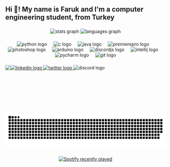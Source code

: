 <h2 align="left">Hi 👋! My name is Faruk and I'm a computer engineering student, from Turkey</h2>

###

<div align="center">
  <img src="https://github-readme-stats.vercel.app/api?username=omeraltinova&hide_title=false&hide_rank=false&show_icons=true&include_all_commits=true&count_private=true&disable_animations=false&theme=dracula&locale=en&hide_border=false" height="150" alt="stats graph"  />
 <!-- <img src="https://streak-stats.demolab.com?user=omeraltinova&locale=en&mode=daily&theme=dracula&hide_border=false&border_radius=5" height="150" alt="streak graph"  /> -->
  <img src="https://github-readme-stats.vercel.app/api/top-langs?username=omeraltinova&locale=en&hide_title=false&layout=compact&card_width=320&langs_count=5&theme=dracula&hide_border=false" height="150" alt="languages graph"  />
</div>

###

<div align="center">
  <img src="https://cdn.jsdelivr.net/gh/devicons/devicon/icons/python/python-original.svg" height="30" alt="python logo"  />
  <img width="12" />
  <img src="https://cdn.jsdelivr.net/gh/devicons/devicon/icons/c/c-original.svg" height="30" alt="c logo"  />
  <img width="12" />
  <img src="https://cdn.jsdelivr.net/gh/devicons/devicon/icons/java/java-original.svg" height="30" alt="java logo"  />
  <img width="12" />
  <img src="https://cdn.jsdelivr.net/gh/devicons/devicon/icons/premierepro/premierepro-plain.svg" height="30" alt="premierepro logo"  />
  <img width="12" />
  <img src="https://cdn.jsdelivr.net/gh/devicons/devicon/icons/photoshop/photoshop-plain.svg" height="30" alt="photoshop logo"  />
  <img width="12" />
  <img src="https://cdn.jsdelivr.net/gh/devicons/devicon/icons/arduino/arduino-original.svg" height="30" alt="arduino logo"  />
  <img width="12" />
  <img src="https://cdn.jsdelivr.net/gh/devicons/devicon/icons/discordjs/discordjs-original.svg" height="30" alt="discordjs logo"  />
  <img width="12" />
  <img src="https://cdn.jsdelivr.net/gh/devicons/devicon/icons/intellij/intellij-original.svg" height="30" alt="intellij logo"  />
  <img width="12" />
  <img src="https://cdn.jsdelivr.net/gh/devicons/devicon/icons/pycharm/pycharm-original.svg" height="30" alt="pycharm logo"  />
  <img width="12" />
  <img src="https://cdn.jsdelivr.net/gh/devicons/devicon/icons/git/git-original.svg" height="30" alt="git logo"  />
</div>

###

<img align="left" height="150" src="https://i.giphy.com/JIX9t2j0ZTN9S.gif"  />

###

<div align="left">
  <a href="https://www.linkedin.com/in/%C3%B6mer-faruk-alt%C4%B1nova-447962293/" target="_blank">
    <img src="https://img.shields.io/static/v1?message=LinkedIn&logo=linkedin&label=&color=0077B5&logoColor=white&labelColor=&style=for-the-badge" height="35" alt="linkedin logo"  />
  </a>
  <a href="https://twitter.com/omeraltinova" target="_blank">
    <img src="https://img.shields.io/static/v1?message=My%20Twitter&logo=twitter&label=&color=1DA1F2&logoColor=white&labelColor=&style=for-the-badge" height="35" alt="twitter logo"  />
  </a>
  <img src="https://img.shields.io/static/v1?message=omeraltinova&logo=discord&label=&color=7289DA&logoColor=white&labelColor=&style=for-the-badge" height="35" alt="discord logo"  />
</div>

###

<br clear="both">

<img src="https://github.com/omeraltinova/omeraltinova/blob/output/snake.svg" alt="Snake animation" />

###

<div align="center">
  <a href="https://open.spotify.com/user/21prwr3qlkrbm26rogjaycllq"> 
    <img src="https://spotify-recently-played-readme.vercel.app/api?user=21prwr3qlkrbm26rogjaycllq&count=5&unique=false" alt="Spotify recently played"  />
  </a>
</div>

###



###
